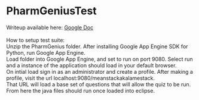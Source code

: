 # PharmGeniusTest
Writeup available here: <a href="https://docs.google.com/document/d/1JyT9k0IttuOse5piUKYq6AQRmBGUb9VkHqCE5YEdgCk/edit?usp=sharing">Google Doc</a></br></br>
How to setup test suite:</br>
Unzip the PharmGenius folder. After installing Google App Engine SDK for Python, run Google App Engine.</br>
Load folder into Google App Engine, and set to run on port 9080. Select run and a instance of the application should load in your default browser.</br>
On intial load sign in as an administrator and create a profile. After making a profile, visit the url localhost:9080/meanstackakalamestack.</br>
That URL will load a base set of questions that will allow the quiz to be run.</br>
From here the java files should run once loaded into eclipse. 
